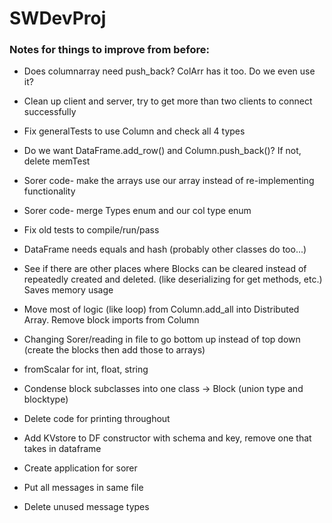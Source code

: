 # SWDevProj



### Notes for things to improve from before:

* Does columnarray need push_back? ColArr has it too. Do we even use it?

* Clean up client and server, try to get more than two clients to connect successfully

* Fix generalTests to use Column and check all 4 types

* Do we want DataFrame.add_row() and Column.push_back()? If not, delete memTest

* Sorer code- make the arrays use our array instead of re-implementing functionality

* Sorer code- merge Types enum and our col type enum

* Fix old tests to compile/run/pass

* DataFrame needs equals and hash (probably other classes do too...)

* See if there are other places where Blocks can be cleared instead of repeatedly
	created and deleted. (like deserializing for get methods, etc.) Saves memory usage

* Move most of logic (like loop) from Column.add_all into Distributed Array. Remove block imports from Column

* Changing Sorer/reading in file to go bottom up instead of top down (create the blocks then add those to arrays)

* fromScalar for int, float, string

* Condense block subclasses into one class -> Block (union type and blocktype)

* Delete code for printing throughout

* Add KVstore to DF constructor with schema and key, remove one that takes in dataframe

* Create application for sorer

* Put all messages in same file

* Delete unused message types